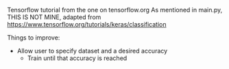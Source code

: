 Tensorflow tutorial from the one on tensorflow.org
As mentioned in main.py, THIS IS NOT MINE, adapted from https://www.tensorflow.org/tutorials/keras/classification

Things to improve:
- Allow user to specify dataset and a desired accuracy
    - Train until that accuracy is reached
